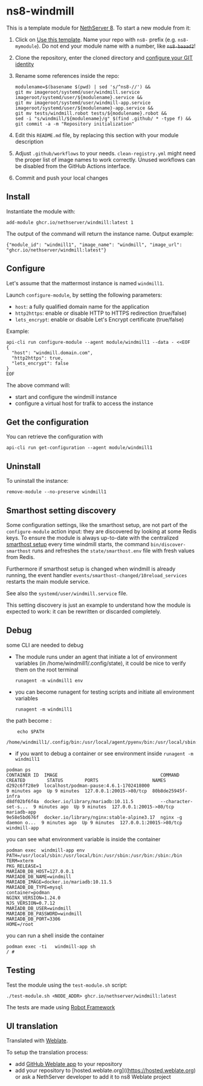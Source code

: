 # ns8-windmill

This is a template module for [NethServer 8](https://github.com/NethServer/ns8-core).
To start a new module from it:

1. Click on [Use this template](https://github.com/NethServer/ns8-windmill/generate).
   Name your repo with `ns8-` prefix (e.g. `ns8-mymodule`). 
   Do not end your module name with a number, like ~~`ns8-baaad2`~~!

1. Clone the repository, enter the cloned directory and
   [configure your GIT identity](https://git-scm.com/book/en/v2/Getting-Started-First-Time-Git-Setup#_your_identity)

1. Rename some references inside the repo:
   ```
   modulename=$(basename $(pwd) | sed 's/^ns8-//') &&
   git mv imageroot/systemd/user/windmill.service imageroot/systemd/user/${modulename}.service &&
   git mv imageroot/systemd/user/windmill-app.service imageroot/systemd/user/${modulename}-app.service && 
   git mv tests/windmill.robot tests/${modulename}.robot &&
   sed -i "s/windmill/${modulename}/g" $(find .github/ * -type f) &&
   git commit -a -m "Repository initialization"
   ```

1. Edit this `README.md` file, by replacing this section with your module
   description

1. Adjust `.github/workflows` to your needs. `clean-registry.yml` might
   need the proper list of image names to work correctly. Unused workflows
   can be disabled from the GitHub Actions interface.

1. Commit and push your local changes

## Install

Instantiate the module with:

    add-module ghcr.io/nethserver/windmill:latest 1

The output of the command will return the instance name.
Output example:

    {"module_id": "windmill1", "image_name": "windmill", "image_url": "ghcr.io/nethserver/windmill:latest"}

## Configure

Let's assume that the mattermost instance is named `windmill1`.

Launch `configure-module`, by setting the following parameters:
- `host`: a fully qualified domain name for the application
- `http2https`: enable or disable HTTP to HTTPS redirection (true/false)
- `lets_encrypt`: enable or disable Let's Encrypt certificate (true/false)


Example:

```
api-cli run configure-module --agent module/windmill1 --data - <<EOF
{
  "host": "windmill.domain.com",
  "http2https": true,
  "lets_encrypt": false
}
EOF
```

The above command will:
- start and configure the windmill instance
- configure a virtual host for trafik to access the instance

## Get the configuration
You can retrieve the configuration with

```
api-cli run get-configuration --agent module/windmill1
```

## Uninstall

To uninstall the instance:

    remove-module --no-preserve windmill1

## Smarthost setting discovery

Some configuration settings, like the smarthost setup, are not part of the
`configure-module` action input: they are discovered by looking at some
Redis keys.  To ensure the module is always up-to-date with the
centralized [smarthost
setup](https://nethserver.github.io/ns8-core/core/smarthost/) every time
windmill starts, the command `bin/discover-smarthost` runs and refreshes
the `state/smarthost.env` file with fresh values from Redis.

Furthermore if smarthost setup is changed when windmill is already
running, the event handler `events/smarthost-changed/10reload_services`
restarts the main module service.

See also the `systemd/user/windmill.service` file.

This setting discovery is just an example to understand how the module is
expected to work: it can be rewritten or discarded completely.

## Debug

some CLI are needed to debug

- The module runs under an agent that initiate a lot of environment variables (in /home/windmill1/.config/state), it could be nice to verify them
on the root terminal

    `runagent -m windmill1 env`

- you can become runagent for testing scripts and initiate all environment variables
  
    `runagent -m windmill1`

 the path become : 
```
    echo $PATH
    /home/windmill1/.config/bin:/usr/local/agent/pyenv/bin:/usr/local/sbin:/usr/local/bin:/usr/sbin:/usr/bin:/usr/
```

- if you want to debug a container or see environment inside
 `runagent -m windmill1`
 ```
podman ps
CONTAINER ID  IMAGE                                      COMMAND               CREATED        STATUS        PORTS                    NAMES
d292c6ff28e9  localhost/podman-pause:4.6.1-1702418000                          9 minutes ago  Up 9 minutes  127.0.0.1:20015->80/tcp  80b8de25945f-infra
d8df02bf6f4a  docker.io/library/mariadb:10.11.5          --character-set-s...  9 minutes ago  Up 9 minutes  127.0.0.1:20015->80/tcp  mariadb-app
9e58e5bd676f  docker.io/library/nginx:stable-alpine3.17  nginx -g daemon o...  9 minutes ago  Up 9 minutes  127.0.0.1:20015->80/tcp  windmill-app
```

you can see what environment variable is inside the container
```
podman exec  windmill-app env
PATH=/usr/local/sbin:/usr/local/bin:/usr/sbin:/usr/bin:/sbin:/bin
TERM=xterm
PKG_RELEASE=1
MARIADB_DB_HOST=127.0.0.1
MARIADB_DB_NAME=windmill
MARIADB_IMAGE=docker.io/mariadb:10.11.5
MARIADB_DB_TYPE=mysql
container=podman
NGINX_VERSION=1.24.0
NJS_VERSION=0.7.12
MARIADB_DB_USER=windmill
MARIADB_DB_PASSWORD=windmill
MARIADB_DB_PORT=3306
HOME=/root
```

you can run a shell inside the container

```
podman exec -ti   windmill-app sh
/ # 
```
## Testing

Test the module using the `test-module.sh` script:


    ./test-module.sh <NODE_ADDR> ghcr.io/nethserver/windmill:latest

The tests are made using [Robot Framework](https://robotframework.org/)

## UI translation

Translated with [Weblate](https://hosted.weblate.org/projects/ns8/).

To setup the translation process:

- add [GitHub Weblate app](https://docs.weblate.org/en/latest/admin/continuous.html#github-setup) to your repository
- add your repository to [hosted.weblate.org]((https://hosted.weblate.org) or ask a NethServer developer to add it to ns8 Weblate project
